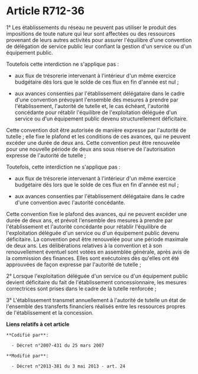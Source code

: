 # Article R712-36

1° Les établissements du réseau ne peuvent pas utiliser le produit des impositions de toute nature qui leur sont affectées ou
des ressources provenant de leurs autres activités pour assurer l'équilibre d'une convention de délégation de service public
leur confiant la gestion d'un service ou d'un équipement public. 

Toutefois cette interdiction ne s'applique pas :

- aux flux de trésorerie intervenant à l'intérieur d'un même exercice budgétaire dès lors que le solde de ces flux en fin
d'année est nul ;

- aux avances consenties par l'établissement délégataire dans le cadre d'une convention prévoyant l'ensemble des mesures à
prendre par l'établissement, l'autorité de tutelle et, le cas échéant, l'autorité concédante pour rétablir l'équilibre de
l'exploitation déléguée d'un service ou d'un équipement public devenu structurellement déficitaire.

Cette convention doit être autorisée de manière expresse par l'autorité de tutelle ; elle fixe le plafond et les conditions
de ces avances, qui ne peuvent excéder une durée de deux ans. Cette convention peut être renouvelée pour une nouvelle période
de deux ans sous réserve de l'autorisation expresse de l'autorité de tutelle ;

Toutefois, cette interdiction ne s'applique pas : 

- aux flux de trésorerie intervenant à l'intérieur d'un même exercice budgétaire dès lors que le solde de ces flux en fin
d'année est nul ; 

- aux avances consenties par l'établissement délégataire dans le cadre d'une convention avec l'autorité concédante. 

Cette convention fixe le plafond des avances, qui ne peuvent excéder une durée de deux ans, et prévoit l'ensemble des mesures
à prendre par l'établissement et l'autorité concédante pour rétablir l'équilibre de l'exploitation déléguée d'un service ou
d'un équipement public devenu déficitaire. La convention peut être renouvelée pour une période maximale de deux ans. Les
délibérations relatives à la convention et à son renouvellement éventuel sont votées en assemblée générale, après avis de la
commission des finances. Elles sont exécutoires dès qu'elles ont été approuvées de façon expresse par l'autorité de tutelle ;

2° Lorsque l'exploitation déléguée d'un service ou d'un équipement public devient déficitaire du fait de l'établissement
concessionnaire, les mesures correctrices sont prises dans le cadre de la tutelle renforcée ;

3° L'établissement transmet annuellement à l'autorité de tutelle un état de l'ensemble des transferts financiers réalisés
entre les ressources propres de l'établissement et la concession.

**Liens relatifs à cet article**

	**Codifié par**:

	  - Décret n°2007-431 du 25 mars 2007

	**Modifié par**:

	  - Décret n°2013-381 du 3 mai 2013 - art. 24
